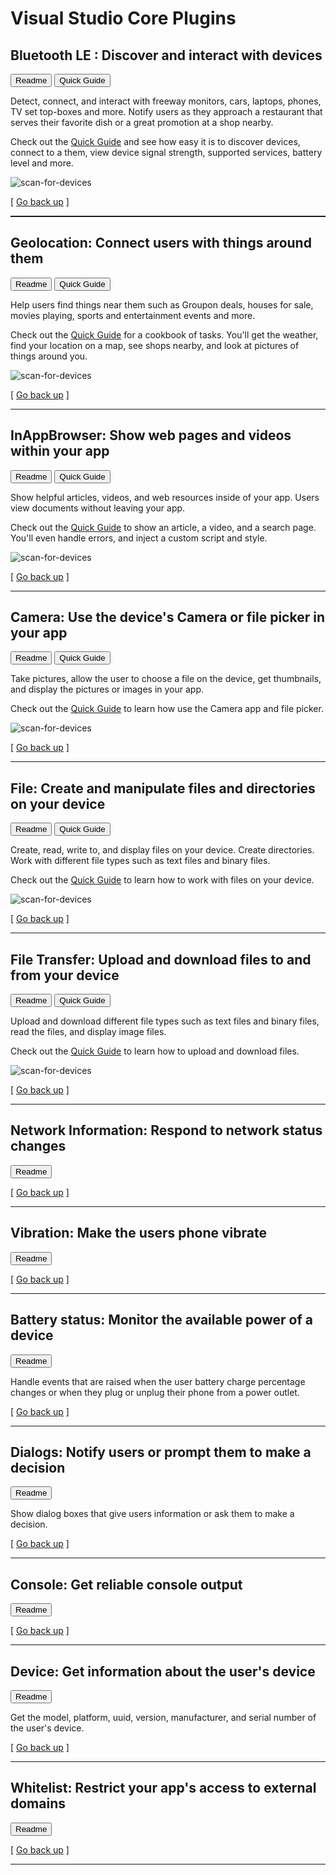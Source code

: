 <properties
   pageTitle="Visual Studio Core Plugins | Cordova"
   description="Visual Studio Plugins"
   services="na"
   documentationCenter=""
   authors="normesta"
   tags=""/>
<tags
   ms.service="na"
   ms.devlang="javascript"
   ms.topic="article"
   ms.tgt_pltfrm="mobile-multiple"
   ms.workload="na"
   ms.date="05/03/2016"
   ms.author="normesta"/>

# <a id="top"></a>Visual Studio Core Plugins

## Bluetooth LE : Discover and interact with devices

<button class="plugin-button-readme" onclick="window.location='https://www.npmjs.com/package/cordova-plugin-bluetoothle';">Readme</button>
<button class="plugin-button-guide" onclick="window.location='https://www.npmjs.com/package/cordova-plugin-bluetoothle#sample-discover-and-interact-with-bluetooth-le-devices';">Quick Guide</button>
<br />

Detect, connect, and interact with freeway monitors, cars, laptops, phones, TV set top-boxes and more. Notify users as they approach a restaurant that serves their favorite dish or a great promotion at a shop nearby.

Check out the [Quick Guide](https://www.npmjs.com/package/cordova-plugin-bluetoothle#sample-discover-and-interact-with-bluetooth-le-devices) and see how easy it is to discover devices, connect to a them, view device signal strength, supported services, battery level and more.

![scan-for-devices](media/use-cordova-plugins/bluetoothle-app-scan.png)

[ [Go back up](#top) ]

<hr style="height:2px;" />

## Geolocation: Connect users with things around them

<button class="plugin-button-readme" onclick="window.location='https://cordova.apache.org/docs/en/latest/reference/cordova-plugin-geolocation/index.html';">Readme</button>
<button class="plugin-button-guide" onclick="window.location='https://cordova.apache.org/docs/en/latest/reference/cordova-plugin-geolocation/index.html#sample:-get-the-weather-find-stores-and-see-photos-of-things-nearby-with-geolocation';">Quick Guide</button>
<br />

Help users find things near them such as Groupon deals, houses for sale, movies playing, sports and entertainment events and more.

Check out the [Quick Guide](https://github.com/normesta/cordova-plugin-geolocation/blob/master/README.md#sample-get-the-weather-find-stores-and-see-photos-of-things-nearby-with-geolocation) for a cookbook of tasks. You'll get the weather, find your location on a map, see shops nearby, and look at pictures of things around you.

![scan-for-devices](media/use-cordova-plugins/geolocation-sample.png)

[ [Go back up](#top) ]

<hr />

## InAppBrowser: Show web pages and videos within your app

<button class="plugin-button-readme" onclick="window.location='https://www.npmjs.com/package/cordova-plugin-inappbrowser';">Readme</button>
<button class="plugin-button-guide" onclick="window.location='https://github.com/normesta/cordova-plugin-inappbrowser/blob/master/README.md#sample-show-help-pages-with-an-inappbrowser';">Quick Guide</button>
<br />

Show helpful articles, videos, and web resources inside of your app. Users view documents without leaving your app.    

Check out the [Quick Guide](https://github.com/normesta/cordova-plugin-inappbrowser/blob/master/README.md#sample-show-help-pages-with-an-inappbrowser) to show an article, a video, and a search page. You'll even handle errors, and inject a custom script and style.


![scan-for-devices](media/use-cordova-plugins/inappbrowser-sample.png)

[ [Go back up](#top) ]

<hr />

## Camera: Use the device's Camera or file picker in your app

<button class="plugin-button-readme" onclick="window.location='https://cordova.apache.org/docs/en/latest/reference/cordova-plugin-camera/index.html';">Readme</button>
<button class="plugin-button-guide" onclick="window.location='https://cordova.apache.org/docs/en/latest/reference/cordova-plugin-camera/index.html#sample">Quick Guide</button>
<br />

Take pictures, allow the user to choose a file on the device, get thumbnails, and display the pictures or images in your app.

Check out the [Quick Guide](https://github.com/apache/cordova-plugin-camera#sample) to learn how use the Camera app and file picker.

![scan-for-devices](media/use-cordova-plugins/camera-sample.png)

[ [Go back up](#top) ]

<hr />

## File: Create and manipulate files and directories on your device

<button class="plugin-button-readme" onclick="window.location='https://www.npmjs.com/package/cordova-plugin-file';">Readme</button>
<button class="plugin-button-guide" onclick="window.location='https://github.com/apache/cordova-plugin-file#sample';">Quick Guide</button>
<br />

Create, read, write to, and display files on your device. Create directories. Work with different file types such as text files and binary files.

Check out the [Quick Guide](https://github.com/apache/cordova-plugin-file#sample) to learn how to work with files on your device.

![scan-for-devices](media/use-cordova-plugins/file-sample.png)

[ [Go back up](#top) ]

<hr />

## File Transfer: Upload and download files to and from your device

<button class="plugin-button-readme" onclick="window.location='https://www.npmjs.com/package/cordova-plugin-file-transfer';">Readme</button>
<button class="plugin-button-guide" onclick="window.location='https://github.com/apache/cordova-plugin-file-transfer#sample';">Quick Guide</button>
<br />

Upload and download different file types such as text files and binary files, read the files, and display image files.

Check out the [Quick Guide](https://github.com/apache/cordova-plugin-file-transfer#sample) to learn how to upload and download files.

![scan-for-devices](media/use-cordova-plugins/file-transfer-sample.png)

[ [Go back up](#top) ]

<hr />

## Network Information: Respond to network status changes

<button class="plugin-button-readme" onclick="window.location='https://cordova.apache.org/docs/en/latest/reference/cordova-plugin-network-information/index.html';">Readme</button>
<br />

[ [Go back up](#top) ]

<hr />

## Vibration: Make the users phone vibrate

<button class="plugin-button-readme" onclick="window.location='https://cordova.apache.org/docs/en/latest/reference/cordova-plugin-vibration/index.html';">Readme</button>
<br />

[ [Go back up](#top) ]

<hr />

## Battery status: Monitor the available power of a device

<button class="plugin-button-readme" onclick="window.location='https://www.npmjs.com/package/cordova-plugin-geolocation';">Readme</button>
<br />

Handle events that are raised when the user battery charge percentage changes or when they plug or unplug their phone from a power outlet.

[ [Go back up](#top) ]

<hr />

## Dialogs: Notify users or prompt them to make a decision

<button class="plugin-button-readme" onclick="window.location='https://www.npmjs.com/package/cordova-plugin-geolocation';">Readme</button>
<br />

Show dialog boxes that give users information or ask them to make a decision.

[ [Go back up](#top) ]

<hr />

## Console: Get reliable console output

<button class="plugin-button-readme" onclick="window.location='https://www.npmjs.com/package/cordova-plugin-geolocation';">Readme</button>
<br />

[ [Go back up](#top) ]

<hr />

## Device: Get information about the user's device

<button class="plugin-button-readme" onclick="window.location='https://www.npmjs.com/package/cordova-plugin-geolocation';">Readme</button>
<br />

Get the model, platform, uuid, version, manufacturer, and serial number of the user's device.

[ [Go back up](#top) ]

<hr />

## Whitelist: Restrict your app's access to external domains

<button class="plugin-button-readme" onclick="window.location='https://www.npmjs.com/package/cordova-plugin-geolocation';">Readme</button>
<br />

[ [Go back up](#top) ]

<hr />

